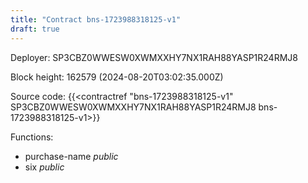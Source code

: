 ```yaml
---
title: "Contract bns-1723988318125-v1"
draft: true
---
```

Deployer: SP3CBZ0WWESW0XWMXXHY7NX1RAH88YASP1R24RMJ8


 



Block height: 162579 (2024-08-20T03:02:35.000Z)

Source code: {{<contractref "bns-1723988318125-v1" SP3CBZ0WWESW0XWMXXHY7NX1RAH88YASP1R24RMJ8 bns-1723988318125-v1>}}

Functions:

* purchase-name _public_
* six _public_
